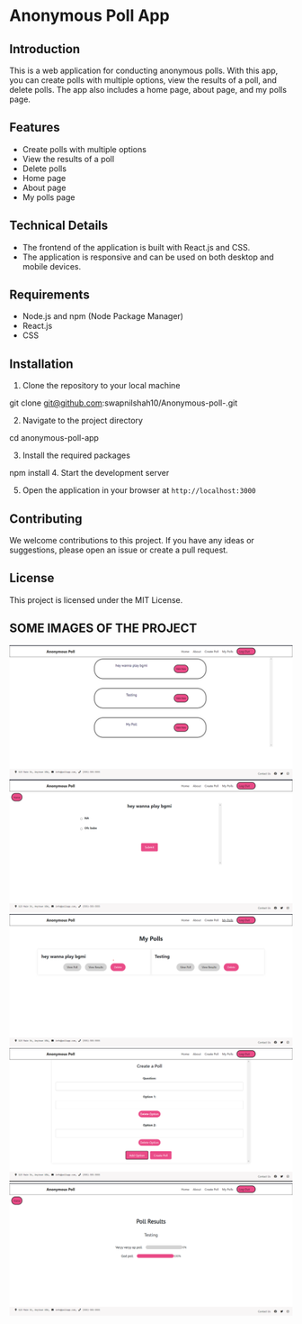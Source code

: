 # Anonymous Poll App

## Introduction

This is a web application for conducting anonymous polls. With this app, you can create polls with multiple options, view the results of a poll, and delete polls. The app also includes a home page, about page, and my polls page.

## Features

- Create polls with multiple options
- View the results of a poll
- Delete polls
- Home page
- About page
- My polls page

## Technical Details

- The frontend of the application is built with React.js and CSS.
- The application is responsive and can be used on both desktop and mobile devices.

## Requirements

- Node.js and npm (Node Package Manager)
- React.js
- CSS

## Installation

1. Clone the repository to your local machine

git clone git@github.com:swapnilshah10/Anonymous-poll-.git

2. Navigate to the project directory

cd anonymous-poll-app

3. Install the required packages

npm install 4. Start the development server

5. Open the application in your browser at `http://localhost:3000`

## Contributing

We welcome contributions to this project. If you have any ideas or suggestions, please open an issue or create a pull request.

## License

This project is licensed under the MIT License.

## SOME IMAGES OF THE PROJECT

![image](./public/Images/Image1.png)
![image](./public/Images/Image2.png)
![image](./public/Images/Image3.png)
![image](./public/Images/image4.png)
![image](./public/Images/Image5.png)

